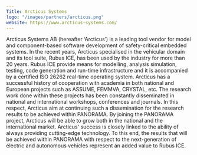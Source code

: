 ```yaml
---
Title: Arcticus Systems
logo: "/images/partners/arcticus.png"
website: https://www.arcticus-systems.com/
---
```

Arcticus Systems AB (hereafter ‘Arcticus’) is a leading tool vendor for model and component-based software development of safety-critical embedded systems. In the recent years, Arcticus specialised in the vehicular domain and its tool suite, Rubus ICE, has been used by the industry for more than 20 years. Rubus ICE provide means for modelling, analysis simulation, testing, code generation and run-time infrastructure and it is accompanied by a certified ISO 26262 real-time operating system. Arcticus has a successful history of cooperation with academia in both national and European projects such as ASSUME, FEMMVA, CRYSTAL, etc. The research work done within these projects has been constantly disseminated in national and international workshops, conferences and journals. In this respect, Arcticus aim at continuing such a dissemination for the research results to be achieved within PANORAMA. By joining the PANORAMA project, Arcticus will be able to grow both in the national and the international market. Arcticus' success is closely linked to the ability of always providing cutting-edge technology. To this end, the results that will be achieved within PANORAMA with respect to the next-generation of electric and autonomous vehicles represent an added value to Rubus ICE.
